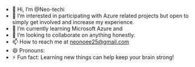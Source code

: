 - 👋 Hi, I’m @Neo-techi
- 👀 I’m interested in participating with Azure related projects but open to simply get involved and increase my experience. 
- 🌱 I’m currently learning Microsoft Azure and 
- 💞️ I’m looking to collaborate on anything honestly.
- 📫 How to reach me at neonoee25@gmail.com
- 😄 Pronouns:
- ⚡ Fun fact: Learning new things can help keep your brain strong!

<!---
Neo-techi/Neo-techi is a ✨ special ✨ repository because its `README.md` (this file) appears on your GitHub profile.
You can click the Preview link to take a look at your changes.
--->
